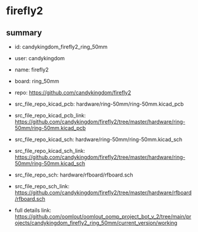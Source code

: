 # firefly2
 
## summary 
* id: candykingdom_firefly2_ring_50mm
* user: candykingdom
* name: firefly2
* board: ring_50mm
* repo: https://github.com/candykingdom/firefly2
* src_file_repo_kicad_pcb: hardware/ring-50mm/ring-50mm.kicad_pcb
* src_file_repo_kicad_pcb_link: https://github.com/candykingdom/firefly2/tree/master/hardware/ring-50mm/ring-50mm.kicad_pcb
* src_file_repo_kicad_sch: hardware/ring-50mm/ring-50mm.kicad_sch
* src_file_repo_kicad_sch_link: https://github.com/candykingdom/firefly2/tree/master/hardware/ring-50mm/ring-50mm.kicad_sch

* src_file_repo_sch: hardware/rfboard/rfboard.sch
* src_file_repo_sch_link: https://github.com/candykingdom/firefly2/tree/master/hardware/rfboard/rfboard.sch
* full details link: https://github.com/oomlout/oomlout_oomp_project_bot_v_2/tree/main/projects/candykingdom_firefly2_ring_50mm/current_version/working  








